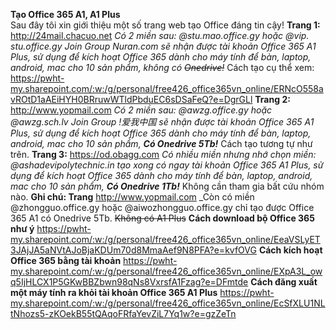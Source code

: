 **Tạo Office 365 A1, A1 Plus**  
Sau đây tôi xin giới thiệu một số trang web tạo Office đáng tin cậy!
**Trang 1:**
http://24mail.chacuo.net 
  _Có 2 miền sau: @stu.mao.office.gy hoặc @vip. stu.office.gy Join Group Nuran.com sẽ nhận được tài khoản Office 365 A1 Plus, sử dụng để kích hoạt Office 365 dành cho máy tính để bàn, laptop, android, mac cho 10 sản phẩm, không có ~~Onedrive!~~_ Cách tạo cụ thể xem: https://pwht-my.sharepoint.com/:w:/g/personal/free426_office365vn_online/ERNcO558avROtD1aAEiHYH0BRruwWTldPbduEC6sDSaFeQ?e=DgrGLl 
**Trang 2:**
http://www.yopmail.com 
  _Có 2 miền sau: @awzg.office.gy
hoặc @awzg.sch.lv Join Group !爱我中国 sẽ nhận được tài khoản Office 365 A1 Plus, sử dụng để kích hoạt Office 365 dành cho máy tính để bàn, laptop, android, mac cho 10 sản phẩm, **Có Onedrive 5Tb!**_ Cách tạo tương tự như trên.
**Trang 3:**
https://od.obagg.com
  _Có nhiều miền nhưng nhớ chọn miền: @ashadevipolytechnic.in
tạo xong có ngay tài khoản Office 365 A1 Plus, sử dụng để kích hoạt Office 365 dành cho máy tính để bàn, laptop, android, mac cho 10 sản phẩm, **Có Onedrive 1Tb!**_ Không cần tham gia bất cứu nhóm nào.
**Ghi chú: Trang** 
http://www.yopmail.com 
_Còn có miền @zhongguo.office.gy
hoặc @aiwozhongguo.office.gy chỉ tạo được Office 365 A1 có Onedrive 5Tb. ~~Không có A1 Plus~~
**Cách download bộ Office 365 như ý**
https://pwht-my.sharepoint.com/:w:/g/personal/free426_office365vn_online/EeaVSLyET3JAjJA5aNVtAJoBjaKDUm70d8MmaAef9N8PFA?e=kvfOVG 
**Cách kích hoạt Office 365 bằng tài khoản**
https://pwht-my.sharepoint.com/:w:/g/personal/free426_office365vn_online/EXpA3L_owq5IjHLCX1P5GKwBBZbwn98qNs8VxrsfA1Fzag?e=DFmtde 
**Cách đăng xuất một máy tính ra khỏi tài khoản Office 365 A1 Plus**
https://pwht-my.sharepoint.com/:w:/g/personal/free426_office365vn_online/EcSfXLU1NLtNhozs5-zKOekB55tQAqoFRfaYevZiL7Yq1w?e=gzZeTn 


